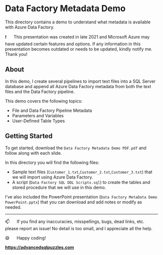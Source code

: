 # Data Factory Metadata Demo   

This directory contains a demo to understand what metadata is available with Azure Data Factory.  

:exclamation:&nbsp;&nbsp;&nbsp;&nbsp;&nbsp;&nbsp;This presentation was created in late 2021 and Microsoft Azure may have updated certain features and options. If any information in this presentation becomes outdated or needs to be updated, kindly notify me. Thank you!

## About

In this demo, I create several pipelines to import text files into a SQL Server database and append all Azure Data Factory metadata from both the text files 
and the Data Factory pipeline.

This demo covers the following topics:    
*  File and Data Factory Pipeline Metadata
*  Parameters and Variables
*  User-Defined Table Types

## Getting Started

To get started, download the `Data Factory Metadata Demo PDF.pdf` and follow along with each slide.

In this directory you will find the following files:    
*  Sample text files (`Customer_1.txt`,`Customer_2.txt`,`Customer_3.txt`) that we will import using Azure Data Factory.
*  A script (`Data Factory SQL DDL Scripts.sql`) to create the tables and stored procedure that we will use in this demo.

I've also included the PowerPoint presentation (`Data Factory MetaData Demo PowerPoint.pptx`) that you can download and add notes or modify as needed.

------------------------------------------------

:mailbox:&nbsp;&nbsp;&nbsp;&nbsp;&nbsp;&nbsp;If you find any inaccuracies, misspellings, bugs, dead links, etc. please report an issue!  No detail is too small, and I appreciate all the help.

:smile:&nbsp;&nbsp;&nbsp;&nbsp;&nbsp;&nbsp;Happy coding!

**https://advancedsqlpuzzles.com**  
